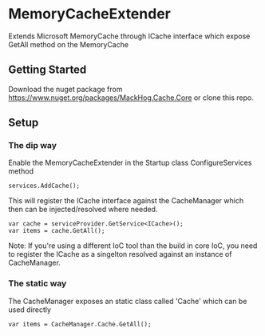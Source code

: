 # MemoryCacheExtender
Extends Microsoft MemoryCache through ICache interface which expose GetAll method on the MemoryCache

## Getting Started

Download the nuget package from https://www.nuget.org/packages/MackHog.Cache.Core or clone this repo. 

## Setup

### The dip way

Enable the MemoryCacheExtender in the Startup class ConfigureServices method

```
services.AddCache();
```
This will register the ICache interface against the CacheManager which then can be injected/resolved where needed.

```
var cache = serviceProvider.GetService<ICache>();
var items = cache.GetAll();
```

Note: If you're using a different IoC tool than the build in core IoC, you need to register the ICache as a singelton resolved against an instance of CacheManager.

### The static way

The CacheManager exposes an static class called 'Cache' which can be used directly

```
var items = CacheManager.Cache.GetAll();
```
